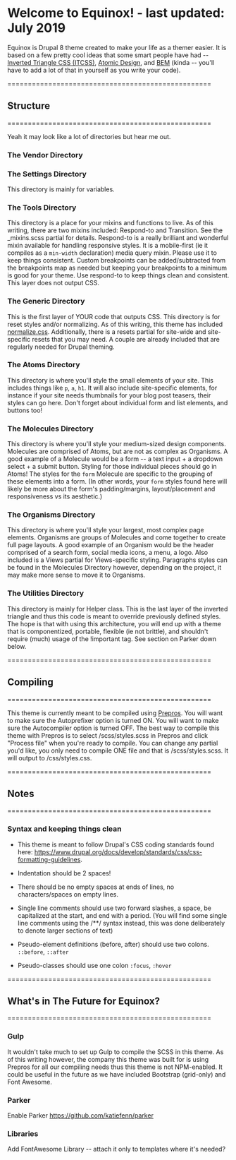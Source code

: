 # Welcome to Equinox! - last updated: July 2019

Equinox is Drupal 8 theme created to make your life as a themer easier. It is based on a few pretty cool ideas that some smart people have had -- [Inverted Triangle CSS (ITCSS)](https://www.xfive.co/blog/itcss-scalable-maintainable-css-architecture/), [Atomic Design](http://bradfrost.com/blog/post/atomic-web-design/), and [BEM](http://getbem.com/) (kinda -- you'll have to add a lot of that in yourself as you write your code). 


==================================================
## Structure
==================================================

Yeah it may look like a lot of directories but hear me out. 

### The Vendor Directory
### The Settings Directory

This directory is mainly for variables. 

### The Tools Directory

This directory is a place for your mixins and functions to live. As of this writing, there are two mixins included: Respond-to and Transition. See the _mixins.scss partial for details. Respond-to is a really brilliant and wonderful mixin available for handling responsive styles. It is a mobile-first (ie it compiles as a `min-width` declaration) media query mixin. Please use it to keep things consistent. Custom breakpoints can be added/subtracted from the breakpoints map as needed but keeping your breakpoints to a minimum is good for your theme. Use respond-to to keep things clean and consistent. This layer does not output CSS.

### The Generic Directory

This is the first layer of YOUR code that outputs CSS. This directory is for reset styles and/or normalizing. As of this writing, this theme has included [normalize.css](https://github.com/necolas/normalize.css/). Additionally, there is a resets partial for site-wide and site-specific resets that you may need. A couple are already included that are regularly needed for Drupal theming. 

### The Atoms Directory

This directory is where you'll style the small elements of your site. This includes things like `p`, `a`, `h1`. It will also include site-specific elements, for instance if your site needs thumbnails for your blog post teasers, their styles can go here. Don't forget about individual form and list elements, and buttons too! 

### The Molecules Directory

This directory is where you'll style your medium-sized design components. Molecules are comprised of Atoms, but are not as complex as Organisms. A good example of a Molecule would be a form -- a text input + a dropdown select + a submit button. Styling for those individual pieces should go in Atoms! The styles for the `form` Molecule are specific to the grouping of these elements into a form. (In other words, your `form` styles found here will likely be more about the form's padding/margins, layout/placement and responsiveness vs its aesthetic.)

### The Organisms Directory

This directory is where you'll style your largest, most complex page elements. Organisms are groups of Molecules and come together to create full page layouts. A good example of an Organism would be the header comprised of a search form, social media icons, a menu, a logo. Also included is a Views partial for Views-specific styling. Paragraphs styles can be found in the Molecules Directory however, depending on the project, it may make more sense to move it to Organisms.

### The Utilities Directory

This directory is mainly for Helper class. This is the last layer of the inverted triangle and thus this code is meant to override previously defined styles. The hope is that with using this architecture, you will end up with a theme that is componentized, portable, flexible (ie not brittle), and shouldn't require (much) usage of the !important tag. See section on Parker down below.

==================================================
## Compiling
==================================================

This theme is currently meant to be compiled using [Prepros](https://prepros.io/). You will want to make sure the Autoprefixer option is turned ON. You will want to make sure the Autocompiler option is turned OFF. The best way to compile this theme with Prepros is to select /scss/styles.scss in Prepros and click "Process file" when you're ready to compile. You can change any partial you'd like, you only need to compile ONE file and that is /scss/styles.scss. It will output to /css/styles.css.


==================================================
## Notes
==================================================

### Syntax and keeping things clean

+ This theme is meant to follow Drupal's CSS coding standards found here: https://www.drupal.org/docs/develop/standards/css/css-formatting-guidelines.

+ Indentation should be 2 spaces!

+ There should be no empty spaces at ends of lines, no characters/spaces on empty lines.

+ Single line comments should use two forward slashes, a space, be capitalized at the start, and end with a period. (You will find some single line comments using the /**/ syntax instead, this was done deliberately to denote larger sections of text) 

+ Pseudo-element definitions (before, after) should use two colons. `::before`, `::after`

+ Pseudo-classes should use one colon `:focus`, `:hover` 


==================================================
## What's in The Future for Equinox?
==================================================

### Gulp

It wouldn't take much to set up Gulp to compile the SCSS in this theme. As of this writing however, the company this theme was built for is using Prepros for all our compiling needs thus this theme is not NPM-enabled. It could be useful in the future as we have included Bootstrap (grid-only) and Font Awesome.

### Parker

Enable Parker https://github.com/katiefenn/parker




### Libraries

Add FontAwesome Library -- attach it only to templates where it's needed?
